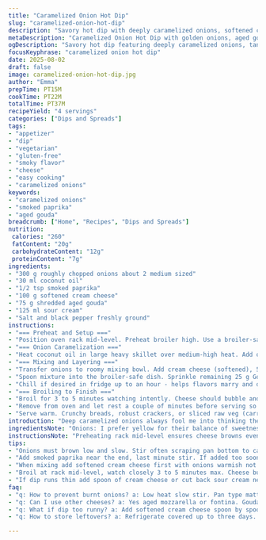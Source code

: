 ```yaml
---
title: "Caramelized Onion Hot Dip"
slug: "caramelized-onion-hot-dip"
description: "Savory hot dip with deeply caramelized onions, softened cream cheese, tangy sour cream, and melted aged gouda instead of cheddar. A dash of smoked paprika replaces balsamic vinegar for a smoky twist. Uses coconut oil to brown onions for a subtle sweetness. Cook onions until richly browned with light crust forming on bottom for best flavor development. Serve bubbly straight from the oven with crunchy artisan crackers or thick veggie sticks. A vegetarian, gluten-free, nut and egg-free cozy appetizer with whipped texture balanced by sharp, melting cheese on top."
metaDescription: "Caramelized Onion Hot Dip with golden onions, aged gouda, cream cheese, and smoked paprika for bold smoky flavor. Serve warm with crunchy crackers."
ogDescription: "Savory hot dip featuring deeply caramelized onions, tangy sour cream, and melted gouda topped with smoky paprika. Great with thick veggie sticks or artisan crackers."
focusKeyphrase: "caramelized onion hot dip"
date: 2025-08-02
draft: false
image: caramelized-onion-hot-dip.jpg
author: "Emma"
prepTime: PT15M
cookTime: PT22M
totalTime: PT37M
recipeYield: "4 servings"
categories: ["Dips and Spreads"]
tags:
- "appetizer"
- "dip"
- "vegetarian"
- "gluten-free"
- "smoky flavor"
- "cheese"
- "easy cooking"
- "caramelized onions"
keywords:
- "caramelized onions"
- "smoked paprika"
- "aged gouda"
breadcrumb: ["Home", "Recipes", "Dips and Spreads"]
nutrition: 
 calories: "260"
 fatContent: "20g"
 carbohydrateContent: "12g"
 proteinContent: "7g"
ingredients:
- "300 g roughly chopped onions about 2 medium sized"
- "30 ml coconut oil"
- "1/2 tsp smoked paprika"
- "100 g softened cream cheese"
- "75 g shredded aged gouda"
- "125 ml sour cream"
- "Salt and black pepper freshly ground"
instructions:
- "=== Preheat and Setup ==="
- "Position oven rack mid-level. Preheat broiler high. Use a broiler-safe dish holding about 500 ml capacity."
- "=== Onion Caramelization ==="
- "Heat coconut oil in large heavy skillet over medium-high heat. Add onions. Stir constantly, scraping brown bits from the bottom. Look for deep amber color and sweet aroma, about 12 to 17 minutes. They should shrink, become very soft with golden crust sticking to pan underside. Add smoked paprika last minute stirring well - spatters will pop. Remove from heat immediately after the paprika blooms into the oil. No burning here."
- "=== Mixing and Layering ==="
- "Transfer onions to roomy mixing bowl. Add cream cheese (softened), 50 g Gouda, sour cream; season with salt and pepper. Stir vigorously until combined and slightly fluffy. Taste for balance: more salt or pepper if lacking punch."
- "Spoon mixture into the broiler-safe dish. Sprinkle remaining 25 g Gouda evenly over the top."
- "Chill if desired in fridge up to an hour - helps flavors marry and dip stiffen slightly making it easier to layer cheese on top without sinking."
- "=== Broiling to Finish ==="
- "Broil for 3 to 5 minutes watching intently. Cheese should bubble and gain golden spots. Avoid overbrowning or cheese crusting black, it turns bitter fast."
- "Remove from oven and let rest a couple of minutes before serving so dip thickens and tones down hot molten stage."
- "Serve warm. Crunchy breads, robust crackers, or sliced raw veg (carrots, celery, bell pepper) are excellent for dipping."
introduction: "Deep caramelized onions always fool me into thinking they take forever but the payoff is in that sweet aroma filling every corner of the kitchen — rich sticky and just shy of burnt I swapped typical olive oil for coconut oil it helps develop a gentle sweetness and the pan bits play better with smoked paprika which replaces usual balsamic vinegar That smoky punch rounds the whole dish instead of a sharp zing I like aged gouda for its creamy melt and nutty flavor instead of cheddar’s sharper bite The base blends cream cheese with a splash of sour cream for fluffy tangy silkiness Layer cheese on top and broil quickly keeping a close eye on that bubbling cheesy crown It’s a game of seconds easily overdone if you wander off Chilling before baking firms the dip and concentrates flavors but piping hot out of the oven is a total treat This dip goes rock-star with thick veggie sticks or crunchy artisan crackers — forget store-bought chips they get soggy fast with this rich mix I once oversalted mine lesson learned add salt slowly No need to rush the onions — visual and aromatic cues guide perfectly"
ingredientsNote: "Onions: I prefer yellow for their balance of sweetness and bite but white or even mild red work. Coconut oil replaces olive oil for a unique caramelizing base; use butter for richer flavor or keep olive oil if coconut is unfamiliar since it slightly shifts final taste. Smoked paprika brings warmth and depth; if unavailable, use a tiny pinch of cayenne for heat or stick with balsamic vinegar for acidity. Cheese swap: aged gouda melts beautifully and is less sharp than cheddar but aged mozzarella or fontina can be interesting alternatives for creamier notes. Cream cheese must be softened to blend smoothly. Sour cream adds tang and lightens heaviness but plain Greek yogurt can substitute. Salt, pepper—go fresh cracked black and taste as you mix because onions vary in sweetness and moisture. The recipe is versatile; adding chopped fresh thyme or rosemary during caramelization is worth trying if you want herbal layers. For dairy-free, swap cheese and sour cream for cashew cream or coconut yogurt and use nutritional yeast for cheesy flavor. Keep cheese grated fine for even melting versus chunkier bits which may ruin smoothness."
instructionsNote: "Preheating rack mid-level ensures cheese browns evenly without burning too fast. Skillet choice matters; cast iron or stainless steel retains steady heat for better caramelization than non-stick which tends to steam onions. Constant stirring prevents burning but scrape brown bits off skillet bottom intermittently — those sticky residues packed with flavor become magical in the dip. Watch onions transform from opaque white to translucent, then golden, then amber – cooking longer brings out sugars, but once the edges brown it’s time to stop. Adding paprika at the last moment enhances flavor without bitterness; too early, it bakes into a burnt taste. Mixing warmed cream cheese with onions prevents clumping, sour cream softens texture but avoid overmixing to keep some body. Cheese sprinkled on top browns quickly; broil close but watch constantly or risk bitterness from burnt cheese. A quick rest after broiling lets dip thicken and makes serving easier. If you want to prep ahead, refrigerate the mixed dip without top cheese, then add cheese and broil minutes before serving. Using a broiler-safe dish with shallow sides helps cheese crisp and onions heat through rapidly without drying out. If dip is too runny, fold in a spoonful of cream cheese or reduce sour cream quantity next time. Trust your nose and eyes when cooking the onions more than any clock."
tips:
- "Onions must brown low and slow. Stir often scraping pan bottom to catch tasty fond quickly. Watch edges for deep amber; don't rush with high heat. Coconut oil adds subtle sweetness but butter can swap if richer flavor wanted. Avoid non-stick pans they steam onions, cast iron or stainless steel better for slow caramelization."
- "Add smoked paprika near the end, last minute stir. If added too soon it burns bitter real fast. Paprika oils pop and sizzle in hot fat signaling step's done. Remove pan from heat right after or paprika flavor turns harsh. Use cayenne if paprika missing but tiny pinch only or switch to balsamic vinegar for acidity rewrite."
- "When mixing add softened cream cheese first with onions warmish not hot or it clumps. Sour cream folds in last easing texture but skip heavy whipping to keep some body. Taste here, add salt cautiously since onions vary—too much ruins dip quickly. Gouda shredded fine layers melt smoother than chunkier bits causing lumpy uneven top."
- "Broil at rack mid-level, watch closely 3 to 5 minutes max. Cheese bubbles, golden spots appear, that’s your cue to pull or dip tastes burnt and bitter fast. Rest few minutes after oven; dip thickens and sharp molten phase cools off making serving less messy. Chilling mixture before broiling firms dip more helping cheese stay on top instead of sinking."
- "If dip runs thin add spoon of cream cheese or cut back sour cream next try. Herb add-ins like thyme or rosemary tossed during caramelization create complex layers—try but vary amounts careful. Swap dairy for cashew cream or coconut yogurt with nutritional yeast for vegan version but texture shifts. Always grate cheese fine for smooth melt instead of big chunks."
faq:
- "q: How to prevent burnt onions? a: Low heat slow stir. Pan type matters. Cast iron best. Scrape fond often. Watch colors deep amber, not black. High heat burns fast. Coconut oil helps but butter works. Skip non-stick if you want brown."
- "q: Can I use other cheeses? a: Yes aged mozzarella or fontina. Gouda melts creamy, less sharp than cheddar. Harder cheese bakes longer so adjust broil time. Go finer shred for even melt. Vegan? Nutritional yeast plus cashew cream swaps dairy flavor and texture."
- "q: What if dip too runny? a: Add softened cream cheese spoon by spoon to thicken. Or reduce sour cream next batch. Chill dip before baking firms texture. If still loose, fold cheese in before broiling for more structure. Taste salt as dilution changes balance."
- "q: How to store leftovers? a: Refrigerate covered up to three days. Reheat in oven same dish or microwave but watch cheese bubbling can burn taste. Can freeze without cheese topping then add fresh cheese and broil after thawing. Stir dip gently before heating to recombine layers."

---
```

